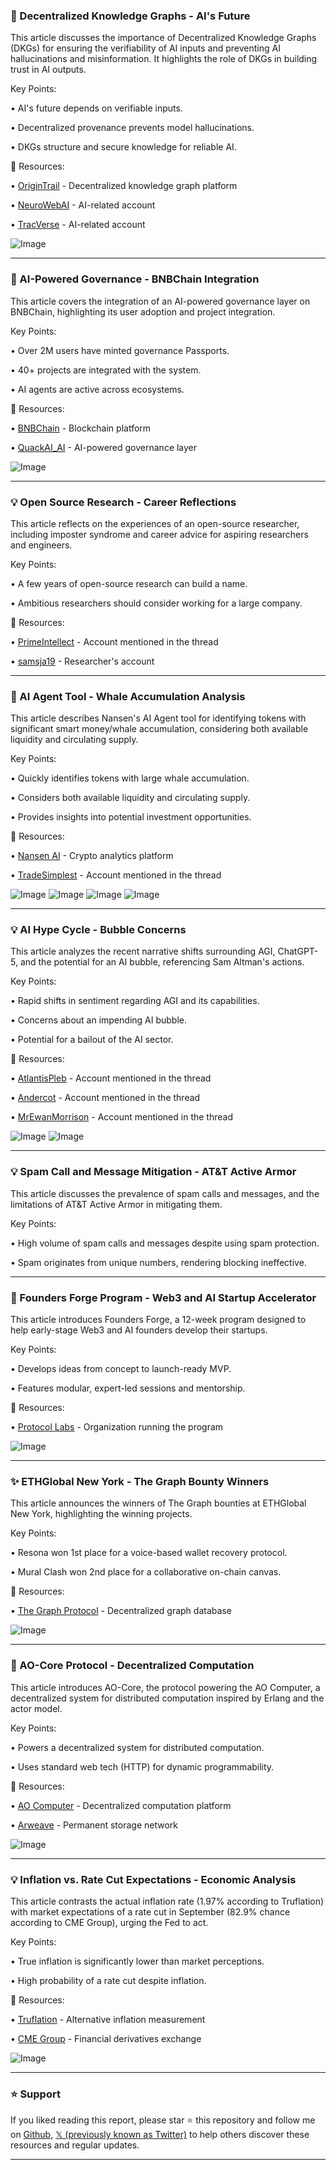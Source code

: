 ### 🤖 Decentralized Knowledge Graphs - AI's Future

This article discusses the importance of Decentralized Knowledge Graphs (DKGs) for ensuring the verifiability of AI inputs and preventing AI hallucinations and misinformation.  It highlights the role of DKGs in building trust in AI outputs.


Key Points:

• AI's future depends on verifiable inputs.

• Decentralized provenance prevents model hallucinations.


• DKGs structure and secure knowledge for reliable AI.



🔗 Resources:

• [OriginTrail](https://x.com/origin_trail) - Decentralized knowledge graph platform

• [NeuroWebAI](https://x.com/NeuroWebAI) - AI-related account

• [TracVerse](https://x.com/tracverse) -  AI-related account

![Image](https://pbs.twimg.com/amplify_video_thumb/1957518614384566272/img/58ckbKOv-oaOduGh.jpg)


---

### 🚀 AI-Powered Governance - BNBChain Integration

This article covers the integration of an AI-powered governance layer on BNBChain, highlighting its user adoption and project integration.


Key Points:

• Over 2M users have minted governance Passports.

• 40+ projects are integrated with the system.

• AI agents are active across ecosystems.



🔗 Resources:

• [BNBChain](https://x.com/BNBCHAIN) - Blockchain platform

• [QuackAI_AI](https://x.com/QuackAI_AI) - AI-powered governance layer


![Image](https://pbs.twimg.com/amplify_video_thumb/1955602166217089024/img/ClvUvtvJ1JAfj8ff.jpg)


---

### 💡 Open Source Research - Career Reflections

This article reflects on the experiences of an open-source researcher, including imposter syndrome and career advice for aspiring researchers and engineers.


Key Points:

•  A few years of open-source research can build a name.

• Ambitious researchers should consider working for a large company.



🔗 Resources:

• [PrimeIntellect](https://x.com/PrimeIntellect) -  Account mentioned in the thread

• [samsja19](https://x.com/samsja19) - Researcher's account


---

### 🚀 AI Agent Tool - Whale Accumulation Analysis

This article describes Nansen's AI Agent tool for identifying tokens with significant smart money/whale accumulation, considering both available liquidity and circulating supply.


Key Points:

• Quickly identifies tokens with large whale accumulation.

• Considers both available liquidity and circulating supply.

• Provides insights into potential investment opportunities.



🔗 Resources:

• [Nansen AI](https://x.com/nansen_ai) -  Crypto analytics platform

• [TradeSimplest](https://x.com/TradeSimplest) - Account mentioned in the thread

![Image](https://pbs.twimg.com/media/GyqcJHOXIAA84HU?format=jpg&name=360x360)
![Image](https://pbs.twimg.com/media/GyqcW6oWoAATIvu?format=jpg&name=360x360)
![Image](https://pbs.twimg.com/media/GyqccbEXkAs9U4l?format=jpg&name=360x360)
![Image](https://pbs.twimg.com/media/Gyqe25EXIAMa6JG?format=jpg&name=360x360)


---

### 💡 AI Hype Cycle - Bubble Concerns

This article analyzes the recent narrative shifts surrounding AGI, ChatGPT-5, and the potential for an AI bubble, referencing Sam Altman's actions.


Key Points:

• Rapid shifts in sentiment regarding AGI and its capabilities.

• Concerns about an impending AI bubble.


• Potential for a bailout of the AI sector.



🔗 Resources:

• [AtlantisPleb](https://x.com/AtlantisPleb) - Account mentioned in the thread

• [Andercot](https://x.com/Andercot) - Account mentioned in the thread

• [MrEwanMorrison](https://x.com/MrEwanMorrison) - Account mentioned in the thread

![Image](https://pbs.twimg.com/media/Gyqz94JacAAqngR?format=jpg&name=small)
![Image](https://pbs.twimg.com/media/GyoyqfCWQAAd6aQ?format=jpg&name=240x240)


---

### 💡 Spam Call and Message Mitigation - AT&T Active Armor

This article discusses the prevalence of spam calls and messages, and the limitations of AT&T Active Armor in mitigating them.


Key Points:

• High volume of spam calls and messages despite using spam protection.

• Spam originates from unique numbers, rendering blocking ineffective.



---

### 🚀 Founders Forge Program - Web3 and AI Startup Accelerator

This article introduces Founders Forge, a 12-week program designed to help early-stage Web3 and AI founders develop their startups.


Key Points:

•  Develops ideas from concept to launch-ready MVP.


•  Features modular, expert-led sessions and mentorship.



🔗 Resources:

• [Protocol Labs](https://x.com/protocollabs) -  Organization running the program


![Image](https://pbs.twimg.com/media/GyqLrfTX0AImL19?format=jpg&name=small)


---

### ✨ ETHGlobal New York - The Graph Bounty Winners

This article announces the winners of The Graph bounties at ETHGlobal New York, highlighting the winning projects.


Key Points:

• Resona won 1st place for a voice-based wallet recovery protocol.

• Mural Clash won 2nd place for a collaborative on-chain canvas.



🔗 Resources:

• [The Graph Protocol](https://x.com/graphprotocol) - Decentralized graph database


![Image](https://pbs.twimg.com/media/GyqJY1MXYAICy5i?format=jpg&name=small)


---

### 🤖 AO-Core Protocol - Decentralized Computation

This article introduces AO-Core, the protocol powering the AO Computer, a decentralized system for distributed computation inspired by Erlang and the actor model.


Key Points:

• Powers a decentralized system for distributed computation.


• Uses standard web tech (HTTP) for dynamic programmability.



🔗 Resources:

• [AO Computer](https://x.com/aoTheComputer) - Decentralized computation platform

• [Arweave](https://x.com/ArweaveEco) - Permanent storage network

![Image](https://pbs.twimg.com/amplify_video_thumb/1957479690064613384/img/_LYyM-zggLXazTjR.jpg)


---

### 💡 Inflation vs. Rate Cut Expectations - Economic Analysis

This article contrasts the actual inflation rate (1.97% according to Truflation) with market expectations of a rate cut in September (82.9% chance according to CME Group), urging the Fed to act.


Key Points:

• True inflation is significantly lower than market perceptions.

• High probability of a rate cut despite inflation.



🔗 Resources:

• [Truflation](https://x.com/truflation) - Alternative inflation measurement

• [CME Group](https://x.com/CMEGroup) - Financial derivatives exchange

![Image](https://pbs.twimg.com/media/Gyo_9cQbgAAXaep?format=jpg&name=small)


---

### ⭐️ Support

If you liked reading this report, please star ⭐️ this repository and follow me on [Github](https://github.com/Drix10), [𝕏 (previously known as Twitter)](https://x.com/DRIX_10_) to help others discover these resources and regular updates.

---